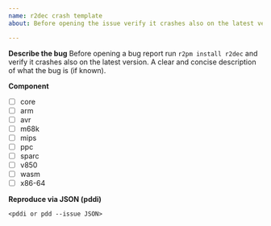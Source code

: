 ```yaml
---
name: r2dec crash template
about: Before opening the issue verify it crashes also on the latest version

---
```


**Describe the bug**
Before opening a bug report run `r2pm install r2dec` and verify it crashes also on the latest version.
A clear and concise description of what the bug is (if known).

**Component**
- [ ] core
- [ ] arm
- [ ] avr
- [ ] m68k
- [ ] mips
- [ ] ppc
- [ ] sparc
- [ ] v850
- [ ] wasm
- [ ] x86-64

**Reproduce via JSON (pddi)**
```
<pddi or pdd --issue JSON>
```

